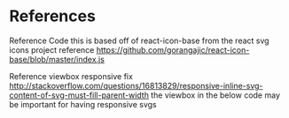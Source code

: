 # References

Reference Code
this is based off of react-icon-base from the react svg icons project
reference https://github.com/gorangajic/react-icon-base/blob/master/index.js

Reference viewbox responsive fix
http://stackoverflow.com/questions/16813829/responsive-inline-svg-content-of-svg-must-fill-parent-width
the viewbox in the below code may be important for having responsive svgs
